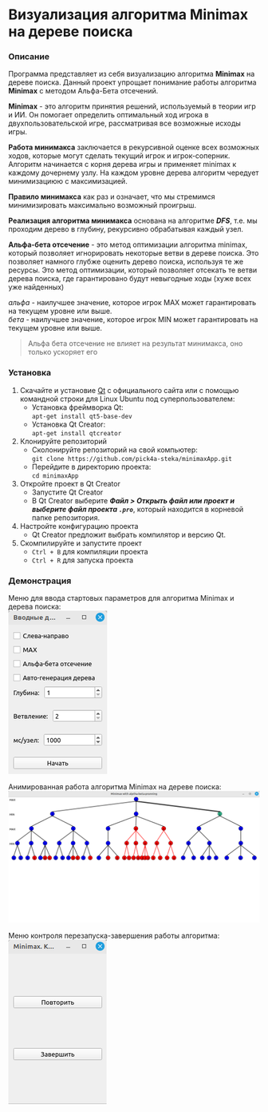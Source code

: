 # Визуализация алгоритма Minimax на дереве поиска #
### Описание ###
Программа представляет из себя визуализацию алгоритма **Minimax** на дереве поиска. Данный проект упрощает понимание работы алгоритма **Minimax** c методом Альфа-Бета отсечений.

**Minimax** - это алгоритм принятия решений, используемый в теории игр и ИИ. Он помогает определить оптимальный ход игрока в двухпользовательской игре, рассматривая все возможные исходы игры.

**Работа минимакса** заключается в рекурсивной оценке всех возможных ходов, которые могут сделать текущий игрок и игрок-соперник. Алгоритм начинается с корня дерева игры и применяет minimax к каждому дочернему узлу.
На каждом уровне дерева алгоритм чередует минимизациюю с максимизацией.

**Правило минимакса** как раз и означает, что мы стремимся минимизировать максимально возможный проигрыш.

**Реализация алгоритма минимакса** основана на алгоритме ***DFS***, т.е. мы проходим дерево в глубину, рекурсивно обрабатывая каждый узел.

**Альфа-бета отсечение** - это метод оптимизации алгоритма minimax, который позволяет игнорировать некоторые ветви в дереве поиска. Это позволяет намного глубже оценить дерево поиска, используя те же ресурсы. Это метод оптимизации, который позволяет отсекать те ветви дерева поиска, где гарантировано будут невыгодные ходы (хуже всех уже найденных)

*альфа* - наилучшее значение, которое игрок MAX может гарантировать на текущем уровне или выше.\
*бета* - наилучшее значение, которое игрок MIN может гарантировать на текущем уровне или выше.

> Альфа бета отсечение не влияет на результат минимакса, оно только ускоряет его
### Установка ###
1. Скачайте и установие [Qt](https://www.qt.io/offline-installers "Сайт для установки Qt Creator") c официального сайта или с помощью командной строки для Linux Ubuntu под суперпользователем:
    * Установка фреймворка Qt:\
   `apt-get install qt5-base-dev`
    * Установка Qt Creator:\
  `apt-get install qtcreator`
2. Клонируйте репозиторий
    * Сколонируйте репозиторий на свой компьютер:\
    `git clone https://github.com/pick4a-steka/minimaxApp.git`
    * Перейдите в директорию проекта:\
    `cd minimaxApp`
3. Откройте проект в Qt Creator
    * Запустите Qt Creator
    * В Qt Creator выберите ***Файл > Открыть файл или проект и выберите файл проекта `.pro`***, который находится в корневой папке репозитория.
4.  Настройте конфигурацию проекта
    * Qt Creator предложит выбрать компилятор и версию Qt.
5. Скомпилируйте и запустите проект
    * `Ctrl + B` для компиляции проекта
    * `Ctrl + R` для запуска проекта
### Демонстрация ###
Меню для ввода стартовых параметров для алгоритма Minimax и дерева поиска:\
![Стартовое меню для алгоритма Minimax и дерева поиска](img/1.png "Стартовое окно настройки")

Анимированная работа алгоритма Minimax на дереве поиска:\
![img](img/3.png "Анимация работы алгоритма")

Меню контроля перезапуска-завершения работы алгоритма:\
![img](img/4.png "Меню контроля перезапуска-завершения работы алгоритма")
